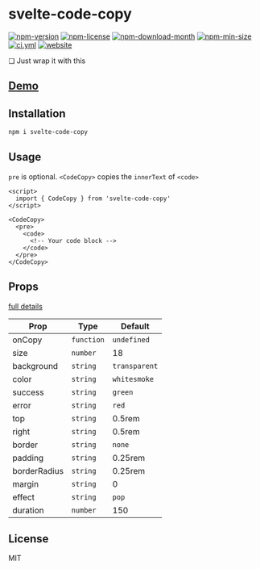 <!----- BEGIN GHOST DOCS HEADER ----->

# svelte-code-copy

<!----- BEGIN GHOST DOCS BADGES -----><a href="https://npmjs.com/package/svelte-code-copy"><img src="https://img.shields.io/npm/v/svelte-code-copy" alt="npm-version" /></a> <a href="https://npmjs.com/package/svelte-code-copy"><img src="https://img.shields.io/npm/l/svelte-code-copy" alt="npm-license" /></a> <a href="https://npmjs.com/package/svelte-code-copy"><img src="https://img.shields.io/npm/dm/svelte-code-copy" alt="npm-download-month" /></a> <a href="https://npmjs.com/package/svelte-code-copy"><img src="https://img.shields.io/bundlephobia/min/svelte-code-copy" alt="npm-min-size" /></a> <a href="https://github.com/jill64/svelte-code-copy/actions/workflows/ci.yml"><img src="https://github.com/jill64/svelte-code-copy/actions/workflows/ci.yml/badge.svg" alt="ci.yml" /></a> <a href="https://svelte-code-copy.jill64.dev"><img src="https://img.shields.io/website?up_message=working&down_message=down&url=https%3A%2F%2Fsvelte-code-copy.jill64.dev" alt="website" /></a><!----- END GHOST DOCS BADGES ----->

❏ Just wrap it with this

## [Demo](https://svelte-code-copy.jill64.dev)

<!----- END GHOST DOCS HEADER ----->

## Installation

```bash
npm i svelte-code-copy
```

## Usage

`pre` is optional.
`<CodeCopy>` copies the `innerText` of `<code>`

```svelte
<script>
  import { CodeCopy } from 'svelte-code-copy'
</script>

<CodeCopy>
  <pre>
    <code>
      <!-- Your code block -->
    </code>
  </pre>
</CodeCopy>
```

## Props

[full details](./src/lib//CodeCopy.svelte)

| Prop         | Type       | Default       |
| ------------ | ---------- | ------------- |
| onCopy       | `function` | `undefined`   |
| size         | `number`   | 18            |
| background   | `string`   | `transparent` |
| color        | `string`   | `whitesmoke`  |
| success      | `string`   | `green`       |
| error        | `string`   | `red`         |
| top          | `string`   | 0.5rem        |
| right        | `string`   | 0.5rem        |
| border       | `string`   | `none`        |
| padding      | `string`   | 0.25rem       |
| borderRadius | `string`   | 0.25rem       |
| margin       | `string`   | 0             |
| effect       | `string`   | `pop`         |
| duration     | `number`   | 150           |

<!----- BEGIN GHOST DOCS FOOTER ----->

## License

MIT

<!----- END GHOST DOCS FOOTER ----->
